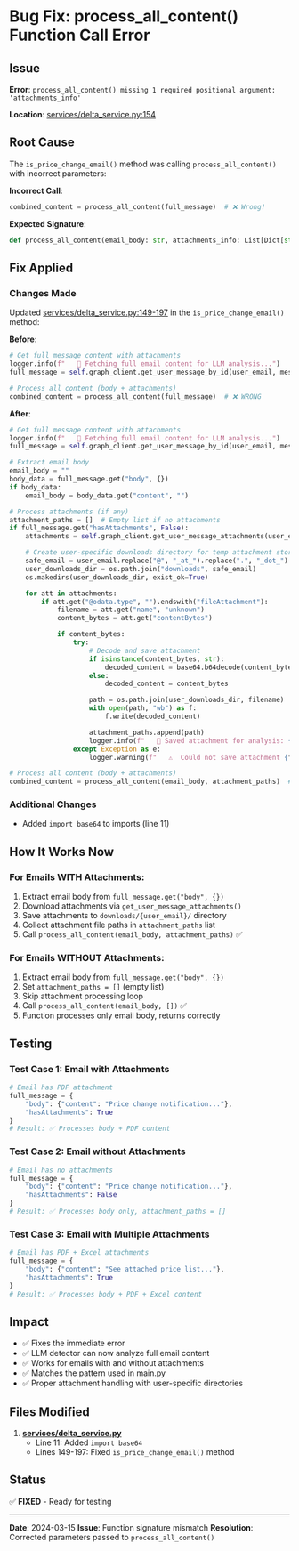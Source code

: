 # Bug Fix: process_all_content() Function Call Error

## Issue
**Error**: `process_all_content() missing 1 required positional argument: 'attachments_info'`

**Location**: [services/delta_service.py:154](services/delta_service.py#L154)

## Root Cause
The `is_price_change_email()` method was calling `process_all_content()` with incorrect parameters:

**Incorrect Call**:
```python
combined_content = process_all_content(full_message)  # ❌ Wrong!
```

**Expected Signature**:
```python
def process_all_content(email_body: str, attachments_info: List[Dict[str, Any]]) -> str:
```

## Fix Applied

### Changes Made
Updated [services/delta_service.py:149-197](services/delta_service.py#L149-L197) in the `is_price_change_email()` method:

**Before**:
```python
# Get full message content with attachments
logger.info(f"   🤖 Fetching full email content for LLM analysis...")
full_message = self.graph_client.get_user_message_by_id(user_email, message_id)

# Process all content (body + attachments)
combined_content = process_all_content(full_message)  # ❌ WRONG
```

**After**:
```python
# Get full message content with attachments
logger.info(f"   🤖 Fetching full email content for LLM analysis...")
full_message = self.graph_client.get_user_message_by_id(user_email, message_id)

# Extract email body
email_body = ""
body_data = full_message.get("body", {})
if body_data:
    email_body = body_data.get("content", "")

# Process attachments (if any)
attachment_paths = []  # Empty list if no attachments
if full_message.get("hasAttachments", False):
    attachments = self.graph_client.get_user_message_attachments(user_email, message_id)

    # Create user-specific downloads directory for temp attachment storage
    safe_email = user_email.replace("@", "_at_").replace(".", "_dot_")
    user_downloads_dir = os.path.join("downloads", safe_email)
    os.makedirs(user_downloads_dir, exist_ok=True)

    for att in attachments:
        if att.get("@odata.type", "").endswith("fileAttachment"):
            filename = att.get("name", "unknown")
            content_bytes = att.get("contentBytes")

            if content_bytes:
                try:
                    # Decode and save attachment
                    if isinstance(content_bytes, str):
                        decoded_content = base64.b64decode(content_bytes)
                    else:
                        decoded_content = content_bytes

                    path = os.path.join(user_downloads_dir, filename)
                    with open(path, "wb") as f:
                        f.write(decoded_content)

                    attachment_paths.append(path)
                    logger.info(f"   📎 Saved attachment for analysis: {filename}")
                except Exception as e:
                    logger.warning(f"   ⚠️  Could not save attachment {filename}: {e}")

# Process all content (body + attachments)
combined_content = process_all_content(email_body, attachment_paths)  # ✅ CORRECT
```

### Additional Changes
- Added `import base64` to imports (line 11)

## How It Works Now

### For Emails WITH Attachments:
1. Extract email body from `full_message.get("body", {})`
2. Download attachments via `get_user_message_attachments()`
3. Save attachments to `downloads/{user_email}/` directory
4. Collect attachment file paths in `attachment_paths` list
5. Call `process_all_content(email_body, attachment_paths)` ✅

### For Emails WITHOUT Attachments:
1. Extract email body from `full_message.get("body", {})`
2. Set `attachment_paths = []` (empty list)
3. Skip attachment processing loop
4. Call `process_all_content(email_body, [])` ✅
5. Function processes only email body, returns correctly

## Testing

### Test Case 1: Email with Attachments
```python
# Email has PDF attachment
full_message = {
    "body": {"content": "Price change notification..."},
    "hasAttachments": True
}
# Result: ✅ Processes body + PDF content
```

### Test Case 2: Email without Attachments
```python
# Email has no attachments
full_message = {
    "body": {"content": "Price change notification..."},
    "hasAttachments": False
}
# Result: ✅ Processes body only, attachment_paths = []
```

### Test Case 3: Email with Multiple Attachments
```python
# Email has PDF + Excel attachments
full_message = {
    "body": {"content": "See attached price list..."},
    "hasAttachments": True
}
# Result: ✅ Processes body + PDF + Excel content
```

## Impact
- ✅ Fixes the immediate error
- ✅ LLM detector can now analyze full email content
- ✅ Works for emails with and without attachments
- ✅ Matches the pattern used in main.py
- ✅ Proper attachment handling with user-specific directories

## Files Modified
1. **[services/delta_service.py](services/delta_service.py)**
   - Line 11: Added `import base64`
   - Lines 149-197: Fixed `is_price_change_email()` method

## Status
✅ **FIXED** - Ready for testing

---

**Date**: 2024-03-15
**Issue**: Function signature mismatch
**Resolution**: Corrected parameters passed to `process_all_content()`
